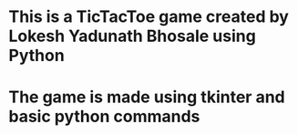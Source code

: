 # This is a TicTacToe game created by Lokesh Yadunath Bhosale using Python
# The game is made using tkinter and basic python commands
